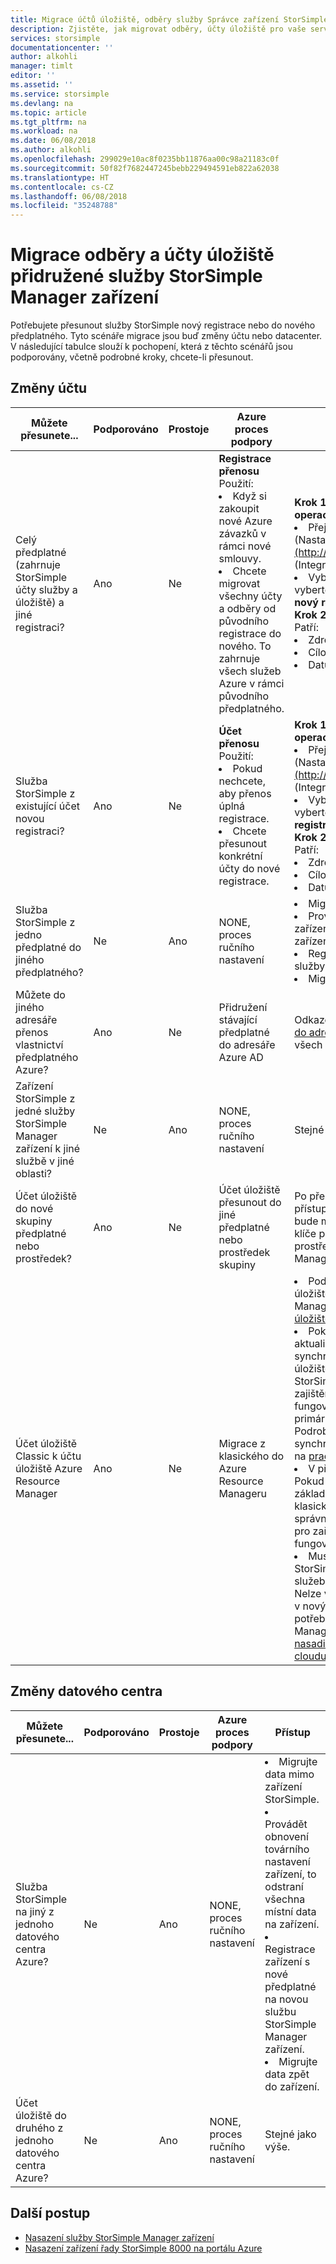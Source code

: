 ```yaml
---
title: Migrace účtů úložiště, odběry služby Správce zařízení StorSimple | Microsoft Docs
description: Zjistěte, jak migrovat odběry, účty úložiště pro vaše service8000 Správce zařízení StorSimple.
services: storsimple
documentationcenter: ''
author: alkohli
manager: timlt
editor: ''
ms.assetid: ''
ms.service: storsimple
ms.devlang: na
ms.topic: article
ms.tgt_pltfrm: na
ms.workload: na
ms.date: 06/08/2018
ms.author: alkohli
ms.openlocfilehash: 299029e10ac8f0235bb11876aa00c98a21183c0f
ms.sourcegitcommit: 50f82f7682447245bebb229494591eb822a62038
ms.translationtype: HT
ms.contentlocale: cs-CZ
ms.lasthandoff: 06/08/2018
ms.locfileid: "35248788"
---
```

# <a name="migrate-subscriptions-and-storage-accounts-associated-with-storsimple-device-manager-service"></a>Migrace odběry a účty úložiště přidružené služby StorSimple Manager zařízení

Potřebujete přesunout služby StorSimple nový registrace nebo do nového předplatného. Tyto scénáře migrace jsou buď změny účtu nebo datacenter. V následující tabulce slouží k pochopení, která z těchto scénářů jsou podporovány, včetně podrobné kroky, chcete-li přesunout.

## <a name="account-changes"></a>Změny účtu

| Můžete přesunete...| Podporováno| Prostoje| Azure proces podpory| Přístup|
|-----|-----|-----|-----|-----|
| Celý předplatné (zahrnuje StorSimple účty služby a úložiště) a jiné registraci? | Ano       | Ne       | **Registrace přenosu**<br>Použití:<li>Když si zakoupit nové Azure závazků v rámci nové smlouvy.</li><li>Chcete migrovat všechny účty a odběry od původního registrace do nového. To zahrnuje všech služeb Azure v rámci původního předplatného.</li> | **Krok 1: Otevřete na lístek podpory operace Azure Enterprise.**<li>Přejděte do [ (Nastavení)http://aka.ms/AzureEntSupport](http://aka.ms/AzureEntSupport) (Integrace a služby).</li><li> Vyberte **registrace správy** a pak vyberte **přenést z jednoho registrace na nový registrace**.<br>**Krok 2: Zadejte požadované informace**<br>Patří:<li>Zdroj registrační číslo</li><li> Cílový registrační číslo</li><li>Datum účinnosti přenosu|
| Služba StorSimple z existující účet novou registraci?    | Ano       | Ne       | **Účet přenosu**<br>Použití:<li>Pokud nechcete, aby přenos úplná registrace.</li><li>Chcete přesunout konkrétní účty do nové registrace.</li>| **Krok 1: Otevřete na lístek podpory operace Azure Enterprise.**<li>Přejděte do [ (Nastavení)http://aka.ms/AzureEntSupport](http://aka.ms/AzureEntSupport) (Integrace a služby).</li><li>Vyberte **registrace správy** a pak vyberte **přenosu účet EA novou registraci**.<br>**Krok 2: Zadejte požadované informace**<br>Patří:<li>Zdroj registrační číslo</li><li> Cílový registrační číslo</li><li>Datum účinnosti přenosu|
| Služba StorSimple z jedno předplatné do jiného předplatného?      | Ne        |    Ano         | NONE, proces ručního nastavení|<li>Migrujte data mimo zařízení StorSimple.</li><li>Provádět obnovení továrního nastavení zařízení, to odstraní všechna místní data na zařízení.</li><li>Registrace zařízení s nové předplatné služby StorSimple Manager zařízení.</li><li>Migrujte data zpět do zařízení.|
  |Můžete do jiného adresáře přenos vlastnictví předplatného Azure? | Ano       | Ne       | Přidružení stávající předplatné do adresáře Azure AD | Odkazovat [přidružení stávající předplatné do adresáře Azure AD](../active-directory/active-directory-how-subscriptions-associated-directory.md). Správné zobrazení všech komponent může trvat až 10 minut.|
| Zařízení StorSimple z jedné služby StorSimple Manager zařízení k jiné službě v jiné oblasti?      | Ne        | Ano            | NONE, proces ručního nastavení |Stejné jako výše.|
| Účet úložiště do nové skupiny předplatné nebo prostředek?     | Ano        | Ne             |Účet úložiště přesunout do jiné předplatné nebo prostředek skupiny |Po přesunu Pokud jsou aktualizovány přístupové klíče účtu úložiště, uživatel bude muset nakonfigurovat přístupové klíče pro účet úložiště migrované prostřednictvím služby StorSimple Manager zařízení ručně.|
| Účet úložiště Classic k účtu úložiště Azure Resource Manager      | Ano        | Ne             |Migrace z klasického do Azure Resource Manageru |<li>Podrobné pokyny k migraci účtu úložiště z classic do Azure Resource Manageru, přejděte na [migraci účtu úložiště classic](../virtual-machines/windows/migration-classic-resource-manager-ps.md#step-62-migrate-a-storage-account).</li><li> Pokud přístupové klíče účtu úložiště se aktualizují po migraci, uživatel bude muset synchronizovat přístupové klíče pro účet úložiště migrované prostřednictvím služby StorSimple Manager zařízení. Tím je zajištěno zařízení StorSimple i nadále fungovat normálně a můžou vrstvy primární nebo zálohování dat do Azure. Podrobné pokyny týkající se synchronizace přístupové klíče, přejděte na [pracovního postupu otočení](storsimple-8000-manage-storage-accounts.md#key-rotation-of-storage-accounts).</li><li> V případě o cloudu zařízení StorSimple Pokud je účet úložiště classic migrovat, ale základní virtuální počítač stále zůstává v klasickém, zařízení by měly fungovat správně. Pokud je základní virtuální počítač pro zařízení cloudu migrovat, nebudou fungovat funkce deaktivace a odstranění.</li><li> Musíte vytvořit nové zařízení cloudu StorSimple na portálu Azure a pak převzetí služeb při selhání ze starší zařízení cloudu. Nelze vytvořit o cloudu zařízení StorSimple v nový portál Azure classic úložiště účtem, potřebují mít účet úložiště Azure Resource Manager. Další informace, přejděte na [nasadit a spravovat zařízení s StorSimple cloudu](storsimple-8000-cloud-appliance-u2.md).</li>|Stejné jako výše.|

## <a name="datacenter-changes"></a>Změny datového centra

| Můžete přesunete...| Podporováno|Prostoje| Azure proces podpory| Přístup|
|-----|-----|-----|-----|-----|
| Služba StorSimple na jiný z jednoho datového centra Azure? | Ne | Ano |NONE, proces ručního nastavení  |<li>Migrujte data mimo zařízení StorSimple.</li><li>Provádět obnovení továrního nastavení zařízení, to odstraní všechna místní data na zařízení.</li><li>Registrace zařízení s nové předplatné na novou službu StorSimple Manager zařízení.</li><li>Migrujte data zpět do zařízení.|
| Účet úložiště do druhého z jednoho datového centra Azure? | Ne |Ano  |NONE, proces ručního nastavení  | Stejné jako výše.|

## <a name="next-steps"></a>Další postup

* [Nasazení služby StorSimple Manager zařízení](storsimple-8000-manage-service.md)
* [Nasazení zařízení řady StorSimple 8000 na portálu Azure](storsimple-8000-deployment-walkthrough-u2.md)
